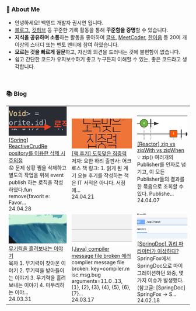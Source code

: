 ### 🚀 About Me

- 안녕하세요! 백엔드 개발자 권시연 입니다.
- [블로그](https://yeonyeon.tistory.com/), [깃허브](https://github.com/yeon-06) 등 꾸준한 기록 활동을 통해 **꾸준함을 증명**할 수 있습니다.
- **지식을 공유하며 소통**하는 활동을 좋아하여 [글또](https://www.notion.so/ac5b18a482fb4df497d4e8257ad4d516), [MeetCoder](https://github.com/Meet-Coder-Study/posting-review), [한이음](https://www.hanium.or.kr/portal/index.do) 등 20여 개 이상의 스터디 또는 멘토 멘티에 참여 하였습니다.
- **모르는 것을 빠르게 질문**하고, 자신의 의견을 드러내는 것에 불편함이 없습니다.
- 쉽고 간단한 코드가 유지보수하기 좋고 누구든지 이해할 수 있는, 좋은 코드라고 생각합니다.

<br/>

### 📚 Blog
<table><tbody><tr>
<td>
    <a href="https://yeonyeon.tistory.com/329">
        <img width="100%" src="/img/48166857463257727.png"/><br/>
        <div>[Spring] ReactiveCrudRe pository를 이용한 삭제 시 주의점 </div>
    </a>
    <div>😟 문제 상황 찜을 삭제하고 별도의 작업을 위해 event publish 하는 로직을 작성하였다.fun remove(favorit e: Favor...</div>
    <div>24.04.28</div>
</td>
<td>
    <a href="https://yeonyeon.tistory.com/328">
        <img width="100%" src="/img/5012666935486806450.png"/><br/>
        <div>[책 후기] 도둑맞은 집중력 </div>
    </a>
    <div>저자: 요한 하리 출판사: 어크로스 책 링크:  1. 읽게 된 계기 오늘 후기를 작성하는 책은 IT 서적은 아니다. 서점에...</div>
    <div>24.04.21</div>
</td>
<td>
    <a href="https://yeonyeon.tistory.com/327">
        <img width="100%" src="/img/7145898064669548691.png"/><br/>
        <div>[Reactor] zip vs zipWith vs zipWhen </div>
    </a>
    <div>💡 zip() 여러개의 Publisher를 인자로 넘기고, 이 모든 Publisher들의 결과를 한 묶음으로 조회할 수 있다. Publishe...</div>
    <div>24.04.07</div>
</td>
</tr>
<tr>
<td>
    <a href="https://yeonyeon.tistory.com/326">
        <img width="100%" src="/img/8973890564796517852.png"/><br/>
        <div>무기력을 흘려보내는 이야기 </div>
    </a>
    <div>목차 1. 무기력이 찾아온 이야기 2. 무기력을 받아들이는 이야기 3. 무기력을 흘려보내는 이야기 4. 마무리하는 이야...</div>
    <div>24.03.31</div>
</td>
<td>
    <a href="https://yeonyeon.tistory.com/325">
        <img width="100%" src="/img/9010702911932732398.png"/><br/>
        <div>[Java] compiler message file broken 에러 </div>
    </a>
    <div>compiler message file broken: key=compiler.m isc.msg.bug arguments=11.0 .13, {1}, {2}, {3}, {4}, {5}, {6}, {7}...</div>
    <div>24.03.17</div>
</td>
<td>
    <a href="https://yeonyeon.tistory.com/324">
        <img width="100%" src="/img/1770204018143443345.png"/><br/>
        <div>[SpringDoc] 쿼리 파라미터가 이상하다? </div>
    </a>
    <div>SpringFox에서 SpringDoc으로 마이그레이션하던 와중, 몇가지 이슈가 발생했다. (참고글: [SpringDoc] SpringFox -> S...</div>
    <div>24.02.18</div>
</td>
</tr>
</tbody></table>